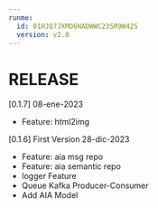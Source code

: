 ```yaml
---
runme:
  id: 01HJQ7JXMD6NADWWC23SR9W42S
  version: v2.0
---
```


# RELEASE

[0.1.7] 08-ene-2023
- Feature: html2img

[0.1.6] First Version 28-dic-2023
- Feature: aia msg repo
- Feature: aia semantic repo
- logger Feature
- Queue Kafka Producer-Consumer
- Add AIA Model
